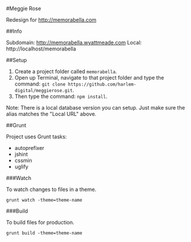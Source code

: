 #Meggie Rose

Redesign for http://memorabella.com

##Info

Subdomain: http://memorabella.wyattmeade.com
Local: http://localhost/memorabella

##Setup

1. Create a project folder called `memorabella`.
2. Open up Terminal, navigate to that project folder and type the command: `git clone https://github.com/harlem-digital/meggierose.git`.
3. Then type the command: `npm install`.

Note: There is a local database version you can setup. Just make sure the alias matches the "Local URL" above.

##Grunt

Project uses Grunt tasks:

* autoprefixer
* jshint
* cssmin
* uglify

###Watch

To watch changes to files in a theme.

```
grunt watch -theme=theme-name
```

###Build

To build files for production.

```
grunt build -theme=theme-name
```